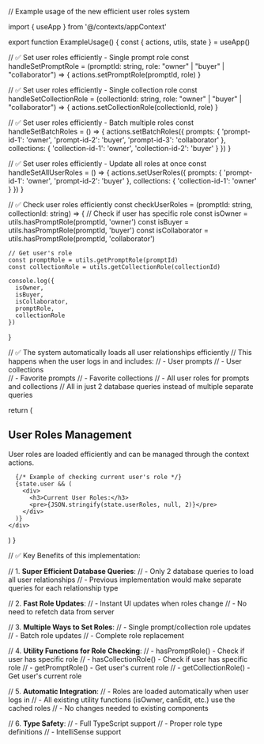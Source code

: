 // Example usage of the new efficient user roles system

import { useApp } from '@/contexts/appContext'

export function ExampleUsage() {
  const { actions, utils, state } = useApp()

  // ✅ Set user roles efficiently - Single prompt role
  const handleSetPromptRole = (promptId: string, role: "owner" | "buyer" | "collaborator") => {
    actions.setPromptRole(promptId, role)
  }

  // ✅ Set user roles efficiently - Single collection role
  const handleSetCollectionRole = (collectionId: string, role: "owner" | "buyer" | "collaborator") => {
    actions.setCollectionRole(collectionId, role)
  }

  // ✅ Set user roles efficiently - Batch multiple roles
  const handleSetBatchRoles = () => {
    actions.setBatchRoles({
      prompts: {
        'prompt-id-1': 'owner',
        'prompt-id-2': 'buyer',
        'prompt-id-3': 'collaborator'
      },
      collections: {
        'collection-id-1': 'owner',
        'collection-id-2': 'buyer'
      }
    })
  }

  // ✅ Set user roles efficiently - Update all roles at once
  const handleSetAllUserRoles = () => {
    actions.setUserRoles({
      prompts: {
        'prompt-id-1': 'owner',
        'prompt-id-2': 'buyer'
      },
      collections: {
        'collection-id-1': 'owner'
      }
    })
  }

  // ✅ Check user roles efficiently
  const checkUserRoles = (promptId: string, collectionId: string) => {
    // Check if user has specific role
    const isOwner = utils.hasPromptRole(promptId, 'owner')
    const isBuyer = utils.hasPromptRole(promptId, 'buyer')
    const isCollaborator = utils.hasPromptRole(promptId, 'collaborator')
    
    // Get user's role
    const promptRole = utils.getPromptRole(promptId)
    const collectionRole = utils.getCollectionRole(collectionId)
    
    console.log({
      isOwner,
      isBuyer,
      isCollaborator,
      promptRole,
      collectionRole
    })
  }

  // ✅ The system automatically loads all user relationships efficiently
  // This happens when the user logs in and includes:
  // - User prompts
  // - User collections  
  // - Favorite prompts
  // - Favorite collections
  // - All user roles for prompts and collections
  // All in just 2 database queries instead of multiple separate queries

  return (
    <div>
      <h2>User Roles Management</h2>
      <p>User roles are loaded efficiently and can be managed through the context actions.</p>
      
      {/* Example of checking current user's role */}
      {state.user && (
        <div>
          <h3>Current User Roles:</h3>
          <pre>{JSON.stringify(state.userRoles, null, 2)}</pre>
        </div>
      )}
    </div>
  )
}

// ✅ Key Benefits of this implementation:

// 1. **Super Efficient Database Queries**: 
//    - Only 2 database queries to load all user relationships
//    - Previous implementation would make separate queries for each relationship type

// 2. **Fast Role Updates**: 
//    - Instant UI updates when roles change
//    - No need to refetch data from server

// 3. **Multiple Ways to Set Roles**:
//    - Single prompt/collection role updates
//    - Batch role updates
//    - Complete role replacement

// 4. **Utility Functions for Role Checking**:
//    - hasPromptRole() - Check if user has specific role
//    - hasCollectionRole() - Check if user has specific role
//    - getPromptRole() - Get user's current role
//    - getCollectionRole() - Get user's current role

// 5. **Automatic Integration**:
//    - Roles are loaded automatically when user logs in
//    - All existing utility functions (isOwner, canEdit, etc.) use the cached roles
//    - No changes needed to existing components

// 6. **Type Safety**:
//    - Full TypeScript support
//    - Proper role type definitions
//    - IntelliSense support
